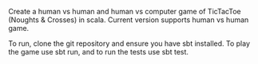 Create a human vs human and human vs computer game of TicTacToe (Noughts & Crosses) in scala. Current version supports human vs human game.

To run, clone the git repository and ensure you have sbt installed. To play the game use sbt run, and to run the tests use sbt test. 
